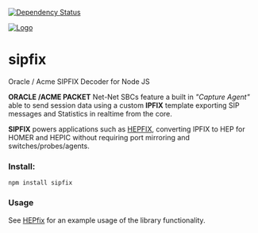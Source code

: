 [![Dependency Status](https://david-dm.org/lmangani/sipfix.svg)](https://david-dm.org/lmangani/sipfix)

[![Logo](https://avatars0.githubusercontent.com/u/6690913?v=3&s=100)](http://sipcapture.org)

# sipfix
Oracle / Acme SIPFIX Decoder for Node JS

**ORACLE /ACME PACKET** Net-Net SBCs feature a built in *"Capture Agent"* able to send session data using a custom **IPFIX** template exporting SIP messages and Statistics in realtime from the core. 

**SIPFIX** powers applications such as [HEPFIX](https://github.com/sipcapture/hepfix.js), converting IPFIX to HEP for HOMER and HEPIC without requiring port mirroring and switches/probes/agents.

### Install:
```
npm install sipfix
```

### Usage
See [HEPfix](https://github.com/sipcapture/hepfix.js) for an example usage of the library functionality.
